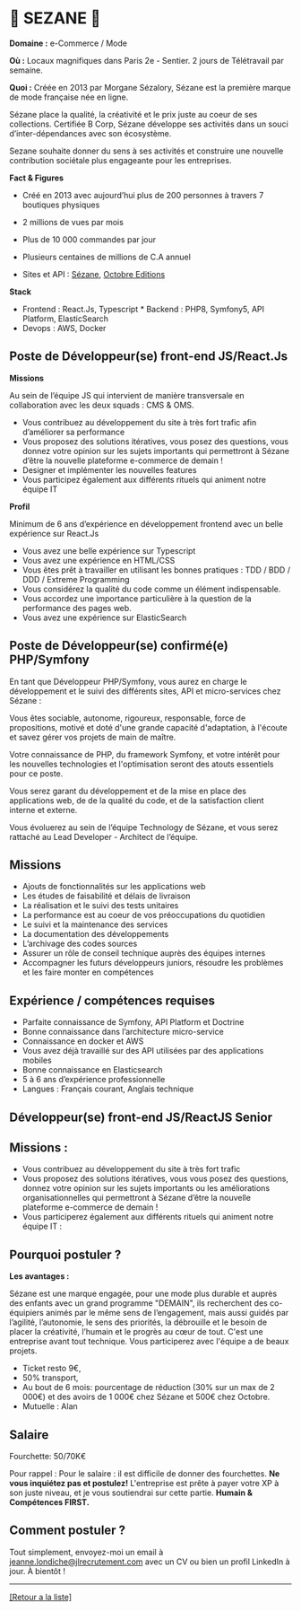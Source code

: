 # 👚 SEZANE 👚

**Domaine :**  e-Commerce / Mode

**Où :** Locaux magnifiques dans Paris 2e - Sentier. 2 jours de Télétravail par semaine. 

**Quoi :** Créée en 2013 par Morgane Sézalory, Sézane est la première marque de mode française née en ligne.

Sézane place la qualité, la créativité et le prix juste au coeur de ses collections. Certifiée B Corp, Sézane développe ses activités dans un souci d’inter-dépendances avec son écosystème. 

Sezane souhaite donner du sens à ses activités et construire une nouvelle contribution sociétale plus engageante pour les entreprises.  

**Fact & Figures**

* Créé en 2013 avec aujourd’hui plus de 200 personnes à travers 7 boutiques physiques
* 2 millions de vues par mois 
* Plus de 10 000 commandes par jour
* Plusieurs centaines de millions de C.A annuel

* Sites et API : <a href="https://www.sezane.com/fr">Sézane</a>, <a href="https://www.octobre-editions.com/fr">Octobre Editions</a>

**Stack**

* Frontend : React.Js, Typescript * Backend : PHP8, Symfony5, API Platform, ElasticSearch
* Devops : AWS, Docker

## Poste de Développeur(se) front-end JS/React.Js 

**Missions** 

Au sein de l’équipe JS qui intervient de manière transversale en collaboration avec les deux squads : CMS & OMS. 

* Vous contribuez au développement du site à très fort trafic afin d’améliorer sa performance
* Vous proposez des solutions itératives, vous posez des questions, vous donnez votre opinion sur les sujets importants qui permettront à Sézane d’être la nouvelle plateforme e-commerce de demain ! 
* Designer et implémenter les nouvelles features
* Vous participez également aux différents rituels qui animent notre équipe IT

**Profil**

Minimum de 6 ans d’expérience en développement frontend avec un belle expérience sur React.Js
* Vous avez une belle expérience sur Typescript
* Vous avez une expérience en HTML/CSS
* Vous êtes prêt à travailler en utilisant les bonnes pratiques : TDD / BDD / DDD / Extreme Programming
* Vous considérez la qualité du code comme un élément indispensable.
* Vous accordez une importance particulière à la question de la performance des pages web. 
* Vous avez une expérience sur ElasticSearch


## Poste de Développeur(se) confirmé(e) PHP/Symfony 

En tant que Développeur PHP/Symfony, vous aurez en charge le développement et le suivi des différents sites, API et micro-services chez Sézane :

Vous êtes sociable, autonome, rigoureux, responsable, force de propositions, motivé et doté d'une grande capacité d'adaptation, à l'écoute et savez gérer vos projets de main de maître.

Votre connaissance de PHP, du framework Symfony, et votre intérêt pour les nouvelles technologies et l'optimisation seront des atouts essentiels pour ce poste.

Vous serez garant du développement et de la mise en place des applications web, de de la qualité du code, et de la satisfaction client interne et externe.

Vous évoluerez au sein de l’équipe Technology de Sézane, et vous serez rattaché au Lead Developer - Architect de l’équipe.

## Missions

* Ajouts de fonctionnalités sur les applications web
* Les études de faisabilité et délais de livraison
* La réalisation et le suivi des tests unitaires
* La performance est au coeur de vos préoccupations du quotidien
* Le suivi et la maintenance des services
* La documentation des développements
* L’archivage des codes sources
* Assurer un rôle de conseil technique auprès des équipes internes
* Accompagner les futurs développeurs juniors, résoudre les problèmes et les faire monter en
compétences

## Expérience / compétences requises

* Parfaite connaissance de Symfony, API Platform et Doctrine
* Bonne connaissance dans l’architecture micro-service
* Connaissance en docker et AWS
* Vous avez déjà travaillé sur des API utilisées par des applications mobiles 
* Bonne connaissance en Elasticsearch
* 5 à 6 ans d’expérience professionnelle
* Langues : Français courant, Anglais technique

## Développeur(se) front-end JS/ReactJS Senior

## Missions : 
* Vous contribuez au développement du site à très fort trafic
* Vous proposez des solutions itératives, vous vous posez des questions, donnez votre opinion sur les sujets importants ou les améliorations organisationnelles qui permettront à Sézane d’être la nouvelle plateforme e-commerce de demain !
* Vous participerez également aux différents rituels qui animent notre équipe IT :


## Pourquoi postuler ?

**Les avantages :** 

Sézane est une marque engagée, pour une mode plus durable et auprès des enfants avec un grand programme "DEMAIN", ils recherchent des co-équipiers animés par le même sens de l’engagement, mais aussi guidés par l’agilité, l’autonomie, le sens des priorités, la débrouille et le besoin de placer la créativité, l’humain et le progrès au cœur de tout.
C'est une entreprise avant tout technique. Vous participerez avec l'équipe a de beaux projets.

* Ticket resto 9€, 
* 50% transport, 
* Au bout de 6 mois: pourcentage de réduction (30% sur un max de 2 000€) et des avoirs de 1 000€ chez Sézane et 500€ chez Octobre.
* Mutuelle : Alan

## Salaire 

Fourchette: 50/70K€ 

Pour rappel :  Pour le salaire : il est difficile de donner des fourchettes. **Ne vous inquiétez pas et postulez!** L'entreprise est prête à payer votre XP à son juste niveau, et je vous soutiendrai sur cette partie. **Humain & Compétences FIRST.**


## Comment postuler ?

Tout simplement, envoyez-moi un email à jeanne.londiche@jlrecrutement.com avec un CV ou bien un profil LinkedIn à jour. À bientôt ! 

----
<a href="https://github.com/jlondiche/job-board-php/blob/master/README.md">[Retour a la liste]</a>
